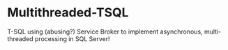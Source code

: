 # Multithreaded-TSQL

T-SQL using (abusing?) Service Broker to implement asynchronous, multi-threaded processing in SQL Server!

